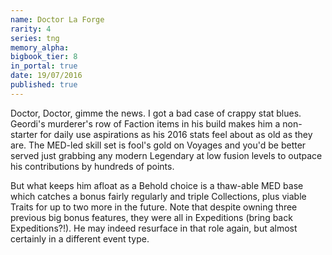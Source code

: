 ```yaml
---
name: Doctor La Forge
rarity: 4
series: tng
memory_alpha:
bigbook_tier: 8
in_portal: true
date: 19/07/2016
published: true
---
```


Doctor, Doctor, gimme the news. I got a bad case of crappy stat blues. Geordi's murderer's row of Faction items in his build makes him a non-starter for daily use aspirations as his 2016 stats feel about as old as they are. The MED-led skill set is fool's gold on Voyages and you'd be better served just grabbing any modern Legendary at low fusion levels to outpace his contributions by hundreds of points.

But what keeps him afloat as a Behold choice is a thaw-able MED base which catches a bonus fairly regularly and triple Collections, plus viable Traits for up to two more in the future.  Note that despite owning three previous big bonus features, they were all in Expeditions (bring back Expeditions?!). He may indeed resurface in that role again, but almost certainly in a different event type.
